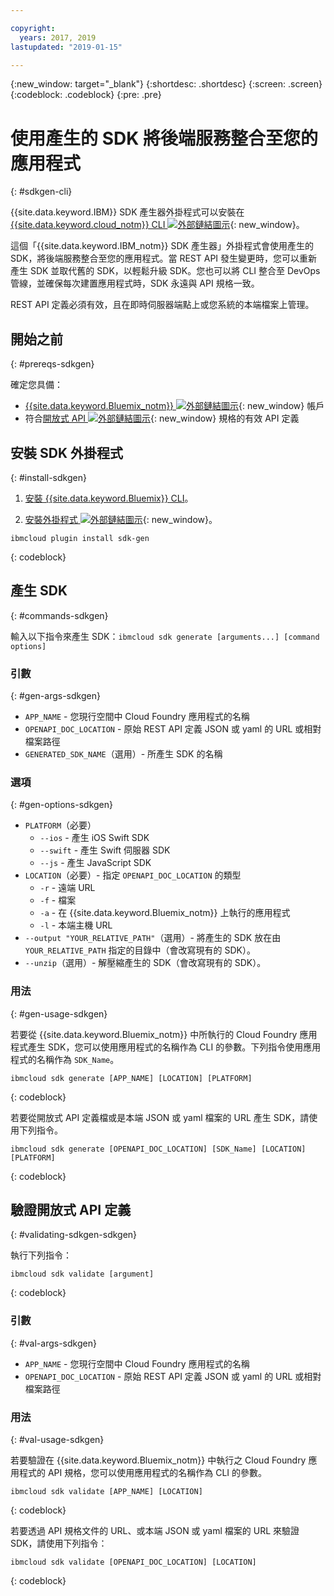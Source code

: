 ```yaml
---

copyright:
  years: 2017, 2019
lastupdated: "2019-01-15"

---
```


{:new_window: target="_blank"}
{:shortdesc: .shortdesc}
{:screen: .screen}
{:codeblock: .codeblock}
{:pre: .pre}

# 使用產生的 SDK 將後端服務整合至您的應用程式
{: #sdkgen-cli}

{{site.data.keyword.IBM}} SDK 產生器外掛程式可以安裝在 [{{site.data.keyword.cloud_notm}} CLI ![外部鏈結圖示](../../icons/launch-glyph.svg "外部鏈結圖示")](/docs/cli/index.html){: new_window}。

這個「{{site.data.keyword.IBM_notm}} SDK 產生器」外掛程式會使用產生的 SDK，將後端服務整合至您的應用程式。當 REST API 發生變更時，您可以重新產生 SDK 並取代舊的 SDK，以輕鬆升級 SDK。您也可以將 CLI 整合至 DevOps 管線，並確保每次建置應用程式時，SDK 永遠與 API 規格一致。

REST API 定義必須有效，且在即時伺服器端點上或您系統的本端檔案上管理。

## 開始之前
{: #prereqs-sdkgen}

確定您具備：

* [{{site.data.keyword.Bluemix_notm}} ![外部鏈結圖示](../../icons/launch-glyph.svg "外部鏈結圖示")](http://cloud.ibm.com){: new_window} 帳戶
* 符合[開放式 API ![外部鏈結圖示](../../icons/launch-glyph.svg "外部鏈結圖示")](https://www.openapis.org/){: new_window} 規格的有效 API 定義

## 安裝 SDK 外掛程式
{: #install-sdkgen}

1. [安裝 {{site.data.keyword.Bluemix}} CLI](/docs/cli/reference/bluemix_cli/get_started.html)。

2. [安裝外掛程式 ![外部鏈結圖示](../../icons/launch-glyph.svg "外部鏈結圖示")](/docs/cli/index.html#install_plug-in){: new_window}。

  ```
  ibmcloud plugin install sdk-gen
  ```
  {: codeblock}

## 產生 SDK
{: #commands-sdkgen}

輸入以下指令來產生 SDK：`ibmcloud sdk generate [arguments...] [command options]`

### 引數
{: #gen-args-sdkgen}

* `APP_NAME` - 您現行空間中 Cloud Foundry 應用程式的名稱
* `OPENAPI_DOC_LOCATION` - 原始 REST API 定義 JSON 或 yaml 的 URL 或相對檔案路徑
* `GENERATED_SDK_NAME`（選用）- 所產生 SDK 的名稱

### 選項
{: #gen-options-sdkgen}

* `PLATFORM`（必要）
   * `--ios` - 產生 iOS Swift SDK
   * `--swift` - 產生 Swift 伺服器 SDK
   * `--js` - 產生 JavaScript SDK
* `LOCATION`（必要）- 指定 `OPENAPI_DOC_LOCATION` 的類型
   * `-r` - 遠端 URL
   * `-f` - 檔案
   * `-a` - 在 {{site.data.keyword.Bluemix_notm}} 上執行的應用程式
   * `-l` - 本端主機 URL
* `--output "YOUR_RELATIVE_PATH"`（選用）- 將產生的 SDK 放在由 `YOUR_RELATIVE_PATH` 指定的目錄中（會改寫現有的 SDK）。
* `--unzip`（選用）- 解壓縮產生的 SDK（會改寫現有的 SDK）。

### 用法
{: #gen-usage-sdkgen}

若要從 {{site.data.keyword.Bluemix_notm}} 中所執行的 Cloud Foundry 應用程式產生 SDK，您可以使用應用程式的名稱作為 CLI 的參數。下列指令使用應用程式的名稱作為 `SDK_Name`。

```
ibmcloud sdk generate [APP_NAME] [LOCATION] [PLATFORM]
```
{: codeblock}

若要從開放式 API 定義檔或是本端 JSON 或 yaml 檔案的 URL 產生 SDK，請使用下列指令。

```
ibmcloud sdk generate [OPENAPI_DOC_LOCATION] [SDK_Name] [LOCATION] [PLATFORM]
```
{: codeblock}

## 驗證開放式 API 定義
{: #validating-sdkgen-sdkgen}

執行下列指令：
```
ibmcloud sdk validate [argument]
```
{: codeblock}

### 引數
{: #val-args-sdkgen}

* `APP_NAME` - 您現行空間中 Cloud Foundry 應用程式的名稱
* `OPENAPI_DOC_LOCATION` - 原始 REST API 定義 JSON 或 yaml 的 URL 或相對檔案路徑

### 用法
{: #val-usage-sdkgen}

若要驗證在 {{site.data.keyword.Bluemix_notm}} 中執行之 Cloud Foundry 應用程式的 API 規格，您可以使用應用程式的名稱作為 CLI 的參數。
```
ibmcloud sdk validate [APP_NAME] [LOCATION]
```
{: codeblock}

若要透過 API 規格文件的 URL、或本端 JSON 或 yaml 檔案的 URL 來驗證 SDK，請使用下列指令：
```
ibmcloud sdk validate [OPENAPI_DOC_LOCATION] [LOCATION]
```
{: codeblock}
